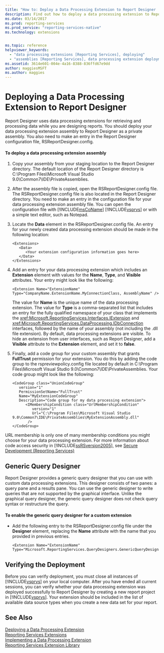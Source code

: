 ```yaml
---
title: "How to: Deploy a Data Processing Extension to Report Designer | Microsoft Docs"
description: Find out how to deploy a data processing extension to Report Designer by learning which entries to add to which configuration files.
ms.date: 03/14/2017
ms.prod: reporting-services
ms.prod_service: "reporting-services-native"
ms.technology: extensions


ms.topic: reference
helpviewer_keywords: 
  - "data processing extensions [Reporting Services], deploying"
  - "assemblies [Reporting Services], data processing extension deployments"
ms.assetid: 3614e601-004e-4a16-8388-836ffd67e9dd
author: maggiesMSFT
ms.author: maggies
---
```

# Deploying a Data Processing Extension to Report Designer
  Report Designer uses data processing extensions for retrieving and processing data while you are designing reports. You should deploy your data processing extension assembly to Report Designer as a private assembly. You also need to make an entry in the Report Designer configuration file, RSReportDesigner.config.  
  
#### To deploy a data processing extension assembly  
  
1.  Copy your assembly from your staging location to the Report Designer directory. The default location of the Report Designer directory is C:\Program Files\Microsoft Visual Studio 9.0\Common7\IDE\PrivateAssemblies.  
  
2.  After the assembly file is copied, open the RSReportDesigner.config file. The RSReportDesigner.config file is also located in the Report Designer directory. You need to make an entry in the configuration file for your data processing extension assembly file. You can open the configuration file with [!INCLUDE[msCoName](../../../includes/msconame-md.md)] [!INCLUDE[vsprvs](../../../includes/vsprvs-md.md)] or with a simple text editor, such as Notepad.  
  
3.  Locate the **Data** element in the RSReportDesigner.config file. An entry for your newly created data processing extension should be made in the following location:  
  
    ```  
    <Extensions>  
       <Data>  
          <Your extension configuration information goes here>  
       </Data>  
    </Extensions>  
    ```  
  
4.  Add an entry for your data processing extension which includes an **Extension** element with values for the **Name**, **Type**, and **Visible** attributes. Your entry might look like the following:  
  
    ```  
    <Extension Name="ExtensionName" Type="CompanyName.ExtensionName.MyConnectionClass, AssemblyName" />  
    ```  
  
     The value for **Name** is the unique name of the data processing extension. The value for **Type** is a comma-separated list that includes an entry for the fully qualified namespace of your class that implements the <xref:Microsoft.ReportingServices.Interfaces.IExtension> and <xref:Microsoft.ReportingServices.DataProcessing.IDbConnection> interfaces, followed by the name of your assembly (not including the .dll file extension). By default, data processing extensions are visible. To hide an extension from user interfaces, such as Report Designer, add a **Visible** attribute to the **Extension** element, and set it to **false**.  
  
5.  Finally, add a code group for your custom assembly that grants **FullTrust** permission for your extension. You do this by adding the code group to the rspreviewpolicy.config file located by default in C:\Program Files\Microsoft Visual Studio 9.0\Common7\IDE\PrivateAssemblies. Your code group might look like the following:  
  
    ```  
    <CodeGroup class="UnionCodeGroup"  
       version="1"  
       PermissionSetName="FullTrust"  
       Name="MyExtensionCodeGroup"  
       Description="Code group for my data processing extension">  
          <IMembershipCondition class="UrlMembershipCondition"  
             version="1"  
             Url="C:\Program Files\Microsoft Visual Studio 9.0\Common7\IDE\PrivateAssemblies\MyExtensionAssembly.dll"  
           />  
    </CodeGroup>  
    ```  
  
 URL membership is only one of many membership conditions you might choose for your data processing extension. For more information about code access security in [!INCLUDE[ssRSversion2005](../../../includes/ssrsversion2005-md.md)], see [Secure Development &#40;Reporting Services&#41;](../../../reporting-services/extensions/secure-development/secure-development-reporting-services.md)  
  
## Generic Query Designer  
 Report Designer provides a generic query designer that you can use with custom data processing extensions. This designer consists of two panes: a query pane and a results pane. You can use the generic designer to write queries that are not supported by the graphical interface. Unlike the graphical query designer, the generic query designer does not check query syntax or restructure the query.  
  
#### To enable the generic query designer for a custom extension  
  
-   Add the following entry to the RSReportDesigner.config file under the **Designer** element, replacing the **Name** attribute with the name that you provided in previous entries.  
  
    ```  
    <Extension Name="ExtensionName" Type="Microsoft.ReportingServices.QueryDesigners.GenericQueryDesigner,Microsoft.ReportingServices.QueryDesigners"/>  
    ```  
  
## Verifying the Deployment  
 Before you can verify deployment, you must close all instances of [!INCLUDE[vsprvs](../../../includes/vsprvs-md.md)] on your local computer. After you have ended all current sessions, you can verify whether your data processing extension was deployed successfully to Report Designer by creating a new report project in [!INCLUDE[vsprvs](../../../includes/vsprvs-md.md)]. Your extension should be included in the list of available data source types when you create a new data set for your report.  
  
## See Also  
 [Deploying a Data Processing Extension](../../../reporting-services/extensions/data-processing/deploying-a-data-processing-extension.md)   
 [Reporting Services Extensions](../../../reporting-services/extensions/reporting-services-extensions.md)   
 [Implementing a Data Processing Extension](../../../reporting-services/extensions/data-processing/implementing-a-data-processing-extension.md)   
 [Reporting Services Extension Library](../../../reporting-services/extensions/reporting-services-extension-library.md)  
  
  
